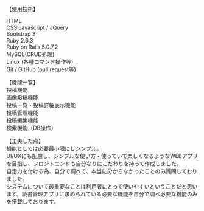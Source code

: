 
【使用技術】<br>

HTML<br>
CSS
Javascript / JQuery <br>
Bootstrap 3<br>
Ruby 2.6.3<br>
Ruby on Rails 5.0.7.2<br>
MySQL(CRUD処理)<br>
Linux (各種コマンド操作等)<br>
Git / GitHub (pull request等)<br>

【機能一覧】<br>
投稿機能 <br>
画像投稿機能<br>
投稿一覧・投稿詳細表示機能<br>
投稿管理機能<br>
投稿編集機能<br>
検索機能（DB操作）<br>

【工夫した点】<br>
機能としては必要最小限にしシンプル。<br>
UI/UXにも配慮し、シンプルな使い方・使っていて楽しくなるようなWEBアプリを目指し、フロントエンドも自分なりにこだわりを持って作成しました。<br>
自走力を付ける為、自分で調べて、本当に分からなかったことのみ質問しておりました。<br>
システムについて最重要なことは利用者にとって使いやすいということだと思います。読書管理アプリに求められている必要な機能を自分で調べ必要な機能のみを搭載しております。
